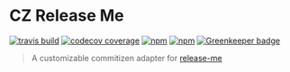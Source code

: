 # CZ Release Me

[![travis build](https://img.shields.io/travis/design4pro/cz-release-me.svg)](https://travis-ci.org/design4pro/cz-release-me) [![codecov coverage](https://img.shields.io/codecov/c/gh/design4pro/cz-release-me.svg)](https://codecov.io/gh/design4pro/cz-release-me) [![npm](https://img.shields.io/npm/v/cz-release-me.svg)](https://www.npmjs.com/package/cz-release-me) [![npm](https://img.shields.io/npm/dt/cz-release-me.svg)](https://www.npmjs.com/package/cz-release-me) [![Greenkeeper badge](https://badges.greenkeeper.io/design4pro/cz-release-me.svg)](https://greenkeeper.io/)

> A customizable commitizen adapter for [release-me](https://github.com/design4pro/release-me)
